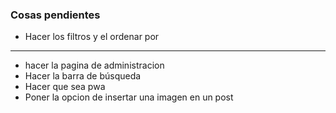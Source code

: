 ### Cosas pendientes

- Hacer los filtros y el ordenar por
-------------------------------------------------------------------------------
- hacer la pagina de administracion
- Hacer la barra de búsqueda
- Hacer que sea pwa
- Poner la opcion de insertar una imagen en un post

